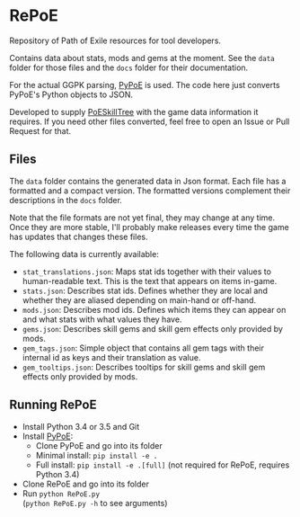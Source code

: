 # RePoE

Repository of Path of Exile resources for tool developers.

Contains data about stats, mods and gems at the moment. See the `data`
folder for those files and the `docs` folder for their documentation.

For the actual GGPK parsing, [PyPoE](https://github.com/OmegaK2/PyPoE) is used.
The code here just converts PyPoE's Python objects to JSON.

Developed to supply [PoESkillTree](https://github.com/EmmittJ/PoESkillTree) with the
game data information it requires. If you need other files converted, feel free to
open an Issue or Pull Request for that.

## Files

The `data` folder contains the generated data in Json format. Each file has a
formatted and a compact version. The formatted versions complement their descriptions
in the `docs` folder.

Note that the file formats are not yet final, they may change at any time. Once
they are more stable, I'll probably make releases every time the game has updates
that changes these files.

The following data is currently available:

- `stat_translations.json`: Maps stat ids together with their values to human-readable
  text. This is the text that appears on items in-game.
- `stats.json`: Describes stat ids. Defines whether they are local and whether they
  are aliased depending on main-hand or off-hand.
- `mods.json`: Describes mod ids. Defines which items they can appear on and what
  stats with what values they have.
- `gems.json`: Describes skill gems and skill gem effects only provided by mods.
- `gem_tags.json`: Simple object that contains all gem tags with their internal id as
  keys and their translation as value.
- `gem_tooltips.json`: Describes tooltips for skill gems and skill gem effects only
  provided by mods.
  
## Running RePoE

- Install Python 3.4 or 3.5 and Git
- Install [PyPoE](https://github.com/OmegaK2/PyPoE):
  * Clone PyPoE and go into its folder
  * Minimal install: `pip install -e .`
  * Full install: `pip install -e .[full]` (not required for RePoE, requires Python
    3.4)
- Clone RePoE and go into its folder
- Run `python RePoE.py`  
  (`python RePoE.py -h` to see arguments)
